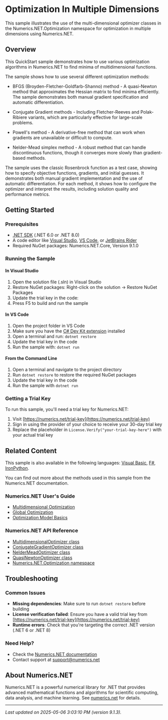 # Optimization In Multiple Dimensions

This sample illustrates the use of the multi-dimensional optimizer classes in the Numerics.NET.Optimization namespace for optimization in multiple dimensions using Numerics.NET.

## Overview

This QuickStart sample demonstrates how to use various optimization algorithms in Numerics.NET to find minima 
of multidimensional functions.

The sample shows how to use several different optimization methods:

* BFGS (Broyden-Fletcher-Goldfarb-Shanno) method - A quasi-Newton method that approximates the 
  Hessian matrix to find minima efficiently. The sample demonstrates both manual gradient 
  specification and automatic differentiation.

* Conjugate Gradient methods - Including Fletcher-Reeves and Polak-Ribiere variants, which are
  particularly effective for large-scale problems.

* Powell's method - A derivative-free method that can work when gradients are unavailable or
  difficult to compute.

* Nelder-Mead simplex method - A robust method that can handle discontinuous functions, though
  it converges more slowly than gradient-based methods.

The sample uses the classic Rosenbrock function as a test case, showing how to specify objective
functions, gradients, and initial guesses. It demonstrates both manual gradient implementation and
the use of automatic differentiation. For each method, it shows how to configure the optimizer
and interpret the results, including solution quality and performance metrics.


## Getting Started

### Prerequisites

- [.NET SDK](https://dotnet.microsoft.com/download) (.NET 6.0 or .NET 8.0)
- A code editor like [Visual Studio](https://visualstudio.microsoft.com/), [VS Code](https://code.visualstudio.com/), or [JetBrains Rider](https://www.jetbrains.com/rider/)
- Required NuGet packages: Numerics.NET.Core, Version 9.1.0

### Running the Sample

#### In Visual Studio
1. Open the solution file (.sln) in Visual Studio
2. Restore NuGet packages: Right-click on the solution → Restore NuGet Packages
3. Update the trial key in the code:
4. Press F5 to build and run the sample

#### In VS Code

1. Open the project folder in VS Code
2. Make sure you have the [C# Dev Kit extension](https://marketplace.visualstudio.com/items?itemName=ms-dotnettools.csdevkit) installed
3. Open a terminal and run: `dotnet restore`
4. Update the trial key in the code 
5. Run the sample with: `dotnet run`

#### From the Command Line

1. Open a terminal and navigate to the project directory
2. Run `dotnet restore` to restore the required NuGet packages
3. Update the trial key in the code
4. Run the sample with `dotnet run`

### Getting a Trial Key

To run this sample, you'll need a trial key for Numerics.NET:

1. Visit [https://numerics.net/trial-key](https://numerics.net/trial-key)
2. Sign in using the provider of your choice to receive your 30-day trial key
3. Replace the placeholder in `License.Verify("your-trial-key-here")` with your actual trial key

## Related Content

This sample is also available in the following languages: 
[Visual Basic](https://github.com/NumericsDotNet/quickstart-visualbasic/tree/net6.0/mathematics/optimization/optimization-in-nd), [F#](https://github.com/NumericsDotNet/quickstart-fsharp/tree/net6.0/mathematics/optimization/optimization-in-nd), [IronPython](https://github.com/NumericsDotNet/quickstart-ironpython/tree/net6.0/mathematics/optimization/optimization-in-nd).

You can find out more about the methods used in this sample from the Numerics.NET documentation.

### Numerics.NET User's Guide

- [Multidimensional Optimization](https://numerics.net/documentation/latest/mathematics/optimization/multidimensional-optimization)
- [Global Optimization](https://numerics.net/documentation/latest/mathematics/optimization/global-optimization)
- [Optimization Model Basics](https://numerics.net/documentation/latest/mathematics/optimization/optimization-model-basics)

### Numerics.NET API Reference

- [MultidimensionalOptimizer class](https://numerics.net/documentation/latest/reference/numerics.net.optimization.multidimensionaloptimizer)
- [ConjugateGradientOptimizer class](https://numerics.net/documentation/latest/reference/numerics.net.optimization.conjugategradientoptimizer)
- [NelderMeadOptimizer class](https://numerics.net/documentation/latest/reference/numerics.net.optimization.neldermeadoptimizer)
- [QuasiNewtonOptimizer class](https://numerics.net/documentation/latest/reference/numerics.net.optimization.quasinewtonoptimizer)
- [Numerics.NET.Optimization namespace](https://numerics.net/documentation/latest/reference/numerics.net.optimization)


## Troubleshooting

### Common Issues

- **Missing dependencies**: Make sure to run `dotnet restore` before building
- **License verification failed**: Ensure you have a valid trial key from [https://numerics.net/trial-key](https://numerics.net/trial-key)
- **Runtime errors**: Check that you're targeting the correct .NET version (.NET 6 or .NET 8)

### Need Help?

- Check the [Numerics.NET documentation](https://numerics.net/documentation/)
- Contact support at [support@numerics.net](mailto:support@numerics.net?subject=OptimizationInND%20QuickStart%20Sample%20%28C%23%29)

## About Numerics.NET

Numerics.NET is a powerful numerical library for .NET that provides advanced mathematical 
functions and algorithms for scientific computing, data analysis, and machine learning.
See [numerics.net](https://numerics.net) for details.

---

_Last updated on 2025-05-06 3:03:10 PM (version 9.1.3)._
